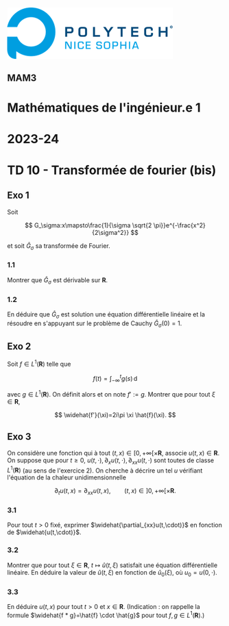 ![PNS](../logo-pns.png)
## MAM3
# Mathématiques de l'ingénieur.e 1
# 2023-24

# TD 10 - Transformée de fourier (bis)

## Exo 1 

Soit

$$
G_\sigma:x\mapsto\frac{1}{\sigma \sqrt{2 \pi}}e^{-\frac{x^2}{2\sigma^2}}
$$

et soit $\hat{G}_\sigma$ sa transformée de Fourier.

### 1.1
Montrer que $\hat{G}_\sigma$ est dérivable sur $\mathbf{R}$.

### 1.2
En déduire que $\hat{G}_\sigma$ est solution une équation différentielle linéaire et la résoudre en s'appuyant sur le problème de Cauchy  $\hat{G}_\sigma(0)=1$.

## Exo 2
Soit $f \in L^1(\mathbf{R})$ telle que

$$
f(t) = \int_{-\infty}^t g(s)\,\mathrm{d}
$$

avec $g \in L^1(\mathbf{R})$. On définit alors et on note $f':=g$.
Montrer que pour tout $\xi\in \mathbf{R}$,

$$
\widehat{f'}(\xi)=2i\pi \xi \hat{f}(\xi).
$$

## Exo 3
On considère une fonction qui à tout $(t,x)\in [0,+\infty[\times \mathbf{R}$, associe $u(t,x)\in \mathbf{R}.$ On suppose que pour $t\geq 0$, $u(t,\cdot), \partial_x u(t,\cdot), \partial_{xx} u(t,\cdot)$ sont toutes de classe $L^1(\mathbf{R})$ (au sens de l'exercice 2).
On cherche à décrire un tel $u$ vérifiant l'équation de la chaleur unidimensionnelle

$$
\partial_t u(t,x)=\partial_{xx}u(t,x), \qquad (t,x)\in ]0,+\infty[\times \mathbf{R}.
$$

### 3.1
Pour tout $t> 0$ fixé, exprimer $\widehat{\partial_{xx}u(t,\cdot)}$ en fonction de $\widehat{u(t,\cdot)}$. 

### 3.2
Montrer que pour tout $\xi\in \mathbf{R}$, $t\mapsto \hat{u}(t,\xi)$ satisfait une équation différentielle linéaire. En déduire la valeur de $\hat{u}(t,\xi)$ en fonction de $\hat{u}_0(\xi)$, où $u_0=u(0,\cdot)$.

### 3.3
En déduire $u(t,x)$ pour tout $t>0$ et $x\in \mathbf{R}$. (Indication : on rappelle la formule $\widehat{f * g}=\hat{f} \cdot \hat{g}$ pour tout $f,g \in L^1(\mathbf{R})$.)
